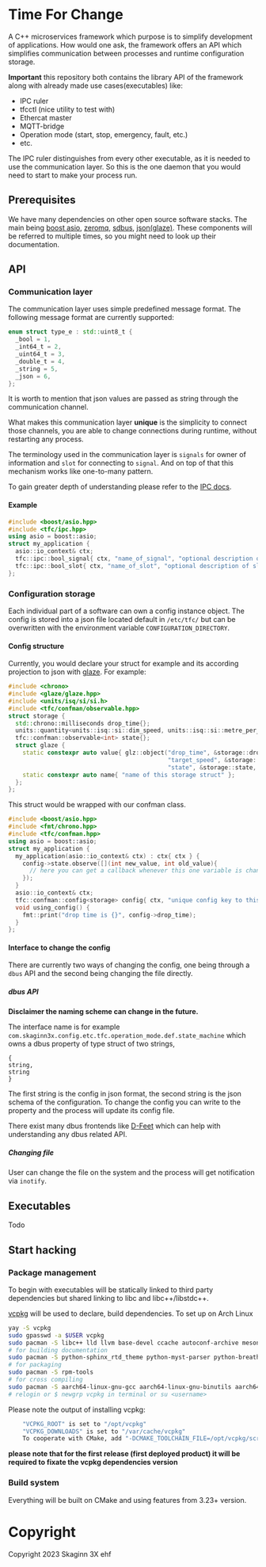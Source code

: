 # Time For Change 

A C++ microservices framework which purpose is to simplify development of applications. 
How would one ask, the framework offers an API which simplifies communication between processes and runtime configuration storage.

**Important** this repository both contains the library API of the framework along with already made use cases(executables) like:
- IPC ruler
- tfcctl (nice utility to test with)
- Ethercat master
- MQTT-bridge
- Operation mode (start, stop, emergency, fault, etc.)
- etc.

The IPC ruler distinguishes from every other executable, as it is needed to use the communication layer. 
So this is the one daemon that you would need to start to make your process run.

## Prerequisites

We have many dependencies on other open source software stacks. 
The main being [boost asio](https://github.com/boostorg/asio), [zeromq](https://github.com/zeromq), [sdbus](https://github.com/systemd/systemd/), [json(glaze)](https://github.com/stephenberry/glaze/).
These components will be referred to multiple times, so you might need to look up their documentation.

## API

### Communication layer
The communication layer uses simple predefined message format.
The following message format are currently supported: 
```C++
enum struct type_e : std::uint8_t {
  _bool = 1,
  _int64_t = 2,
  _uint64_t = 3,
  _double_t = 4,
  _string = 5,
  _json = 6,
};
```
It is worth to mention that json values are passed as string through the communication channel.

What makes this communication layer **unique** is the simplicity to connect those channels, you are able to change 
connections during runtime, without restarting any process. 

The terminology used in the communication layer is `signals` for owner of information and `slot` for connecting to `signal`. 
And on top of that this mechanism works like one-to-many pattern. 

To gain greater depth of understanding please refer to the [IPC docs](https://skaginn3x.github.io/framework/design/ipc.html).

#### Example

```C++
#include <boost/asio.hpp>
#include <tfc/ipc.hpp>
using asio = boost::asio;
struct my_application {
  asio::io_context& ctx;
  tfc::ipc::bool_signal{ ctx, "name_of_signal", "optional description of signal" };
  tfc::ipc::bool_slot{ ctx, "name_of_slot", "optional description of slot", [](bool new_value){} };
};
```

### Configuration storage

Each individual part of a software can own a config instance object. 
The config is stored into a json file located default in `/etc/tfc/` but can be overwritten with the environment variable `CONFIGURATION_DIRECTORY`.

#### Config structure
Currently, you would declare your struct for example and its according projection to json with [glaze](https://github.com/stephenberry/glaze/). For example:
```C++
#include <chrono>
#include <glaze/glaze.hpp>
#include <units/isq/si/si.h>
#include <tfc/confman/observable.hpp>
struct storage {
  std::chrono::milliseconds drop_time{};
  units::quantity<units::isq::si::dim_speed, units::isq::si::metre_per_second, int32_t> target_speed{};
  tfc::confman::observable<int> state{};
  struct glaze {
    static constexpr auto value{ glz::object("drop_time", &storage::drop_time, "drop time description ...",
                                             "target_speed", &storage::target_speed, "target speed description ...",
                                             "state", &storage::state, "state description ...") };
    static constexpr auto name{ "name of this storage struct" };
  };
};
```
This struct would be wrapped with our confman class.
```C++
#include <boost/asio.hpp>
#include <fmt/chrono.hpp>
#include <tfc/confman.hpp>
using asio = boost::asio;
struct my_application {
  my_application(asio::io_context& ctx) : ctx{ ctx } {
    config->state.observe([](int new_value, int old_value){
      // here you can get a callback whenever this one variable is changed
    });
  }
  asio::io_context& ctx;
  tfc::confman::config<storage> config{ ctx, "unique config key to this process" };
  void using_config() {
    fmt::print("drop time is {}", config->drop_time);
  }
};
```

#### Interface to change the config
There are currently two ways of changing the config, one being through a `dbus` API and the second being changing the file directly.

##### dbus API
**Disclaimer the naming scheme can change in the future.**

The interface name is for example `com.skaginn3x.config.etc.tfc.operation_mode.def.state_machine` which owns a dbus property of type
struct of two strings,
```
{
string,
string
}
```
The first string is the config in json format, the second string is the json schema of the configuration.
To change the config you can write to the property and the process will update its config file.

There exist many dbus frontends like [D-Feet](https://wiki.gnome.org/Apps/DFeet) which can help with understanding any dbus related API.

##### Changing file

User can change the file on the system and the process will get notification via `inotify`.

## Executables

Todo


## Start hacking

### Package management

To begin with executables will be statically linked to third party dependencies but shared linking to libc and libc++/libstdc++.

[vcpkg](https://github.com/microsoft/vcpkg) will be used to declare, build dependencies. To set up on Arch Linux 
```bash
yay -S vcpkg
sudo gpasswd -a $USER vcpkg
sudo pacman -S libc++ lld llvm base-devel ccache autoconf-archive meson gperf
# for building documentation
sudo pacman -S python-sphinx_rtd_theme python-myst-parser python-breathe
# for packaging
sudo pacman -S rpm-tools
# for cross compiling
sudo pacman -S aarch64-linux-gnu-gcc aarch64-linux-gnu-binutils aarch64-linux-gnu-gdb aarch64-linux-gnu-glibc
# relogin or $ newgrp vcpkg in terminal or su <username>
```
Please note the output of installing vcpkg:
```bash
    "VCPKG_ROOT" is set to "/opt/vcpkg"
    "VCPKG_DOWNLOADS" is set to "/var/cache/vcpkg"
    To cooperate with CMake, add "-DCMAKE_TOOLCHAIN_FILE=/opt/vcpkg/scripts/buildsystems/vcpkg.cmake"
```

**please note that for the first release (first deployed product) it will be required to fixate the vcpkg dependencies version**

### Build system

Everything will be built on CMake and using features from 3.23+ version.

# Copyright
Copyright 2023 Skaginn 3X ehf
